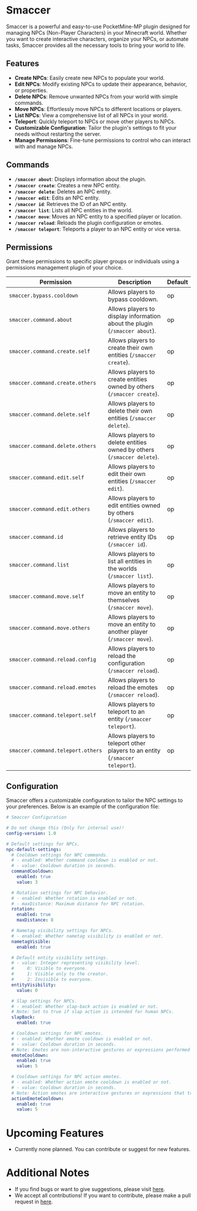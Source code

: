 # Smaccer

Smaccer is a powerful and easy-to-use PocketMine-MP plugin designed for managing NPCs (Non-Player Characters) in your Minecraft world. Whether you want to create interactive characters, organize your NPCs, or automate tasks, Smaccer provides all the necessary tools to bring your world to life.

## Features

- **Create NPCs**: Easily create new NPCs to populate your world.
- **Edit NPCs**: Modify existing NPCs to update their appearance, behavior, or properties.
- **Delete NPCs**: Remove unwanted NPCs from your world with simple commands.
- **Move NPCs**: Effortlessly move NPCs to different locations or players.
- **List NPCs**: View a comprehensive list of all NPCs in your world.
- **Teleport**: Quickly teleport to NPCs or move other players to NPCs.
- **Customizable Configuration**: Tailor the plugin's settings to fit your needs without restarting the server.
- **Manage Permissions**: Fine-tune permissions to control who can interact with and manage NPCs.

## Commands

- **`/smaccer about`**: Displays information about the plugin.
- **`/smaccer create`**: Creates a new NPC entity.
- **`/smaccer delete`**: Deletes an NPC entity.
- **`/smaccer edit`**: Edits an NPC entity.
- **`/smaccer id`**: Retrieves the ID of an NPC entity.
- **`/smaccer list`**: Lists all NPC entities in the world.
- **`/smaccer move`**: Moves an NPC entity to a specified player or location.
- **`/smaccer reload`**: Reloads the plugin configuration or emotes.
- **`/smaccer teleport`**: Teleports a player to an NPC entity or vice versa.

## Permissions

Grant these permissions to specific player groups or individuals using a permissions management plugin of your choice.

| Permission | Description | Default |
|------------|-------------|---------|
| `smaccer.bypass.cooldown` | Allows players to bypass cooldown. | op |
| `smaccer.command.about` | Allows players to display information about the plugin (`/smaccer about`). | op |
| `smaccer.command.create.self` | Allows players to create their own entities (`/smaccer create`). | op |
| `smaccer.command.create.others` | Allows players to create entities owned by others (`/smaccer create`). | op |
| `smaccer.command.delete.self` | Allows players to delete their own entities (`/smaccer delete`). | op |
| `smaccer.command.delete.others` | Allows players to delete entities owned by others (`/smaccer delete`). | op |
| `smaccer.command.edit.self` | Allows players to edit their own entities (`/smaccer edit`). | op |
| `smaccer.command.edit.others` | Allows players to edit entities owned by others (`/smaccer edit`). | op |
| `smaccer.command.id` | Allows players to retrieve entity IDs (`/smaccer id`). | op |
| `smaccer.command.list` | Allows players to list all entities in the worlds (`/smaccer list`). | op |
| `smaccer.command.move.self` | Allows players to move an entity to themselves (`/smaccer move`). | op |
| `smaccer.command.move.others` | Allows players to move an entity to another player (`/smaccer move`). | op |
| `smaccer.command.reload.config` | Allows players to reload the configuration (`/smaccer reload`). | op |
| `smaccer.command.reload.emotes` | Allows players to reload the emotes (`/smaccer reload`). | op |
| `smaccer.command.teleport.self` | Allows players to teleport to an entity (`/smaccer teleport`). | op |
| `smaccer.command.teleport.others` | Allows players to teleport other players to an entity (`/smaccer teleport`). | op |

## Configuration

Smaccer offers a customizable configuration to tailor the NPC settings to your preferences. Below is an example of the configuration file:

```yaml
# Smaccer Configuration

# Do not change this (Only for internal use)!
config-version: 1.0

# Default settings for NPCs.
npc-default-settings:
  # Cooldown settings for NPC commands.
  # - enabled: Whether command cooldown is enabled or not.
  # - value: Cooldown duration in seconds.
  commandCooldown:
    enabled: true
    value: 3

  # Rotation settings for NPC behavior.
  # - enabled: Whether rotation is enabled or not.
  # - maxDistance: Maximum distance for NPC rotation.
  rotation:
    enabled: true
    maxDistance: 8

  # Nametag visibility settings for NPCs.
  # - enabled: Whether nametag visibility is enabled or not.
  nametagVisible:
    enabled: true

  # Default entity visibility settings.
  # - value: Integer representing visibility level.
  #     0: Visible to everyone.
  #     1: Visible only to the creator.
  #     2: Invisible to everyone.
  entityVisibility:
    value: 0

  # Slap settings for NPCs.
  # - enabled: Whether slap-back action is enabled or not.
  # Note: Set to true if slap action is intended for human NPCs.
  slapBack:
    enabled: true

  # Cooldown settings for NPC emotes.
  # - enabled: Whether emote cooldown is enabled or not.
  # - value: Cooldown duration in seconds.
  # Note: Emotes are non-interactive gestures or expressions performed by NPCs.
  emoteCooldown:
    enabled: true
    value: 5

  # Cooldown settings for NPC action emotes.
  # - enabled: Whether action emote cooldown is enabled or not.
  # - value: Cooldown duration in seconds.
  # Note: Action emotes are interactive gestures or expressions that trigger specific actions when performed by NPCs.
  actionEmoteCooldown:
    enabled: true
    value: 5

```

# Upcoming Features

- Currently none planned. You can contribute or suggest for new features.

# Additional Notes

- If you find bugs or want to give suggestions, please visit [here](https://github.com/AIPTU/Smaccer/issues).
- We accept all contributions! If you want to contribute, please make a pull request in [here](https://github.com/AIPTU/Smaccer/pulls).
